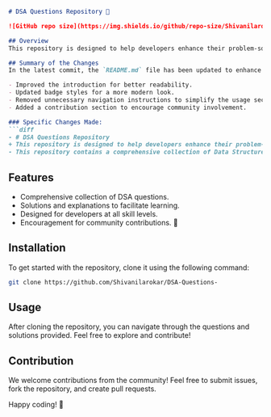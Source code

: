 ```markdown
# DSA Questions Repository 🚀

![GitHub repo size](https://img.shields.io/github/repo-size/Shivanilarokar/DSA-Questions-) ![GitHub contributors](https://img.shields.io/github/contributors/Shivanilarokar/DSA-Questions-) ![GitHub issues](https://img.shields.io/github/issues/Shivanilarokar/DSA-Questions-) ![GitHub stars](https://img.shields.io/github/stars/Shivanilarokar/DSA-Questions-?style=social)

## Overview
This repository is designed to help developers enhance their problem-solving skills through a wide array of Data Structures and Algorithms (DSA) questions along with solutions and explanations. This collection aims to facilitate learning and practice for developers at all levels.

## Summary of the Changes
In the latest commit, the `README.md` file has been updated to enhance clarity and provide better insights into the repository's purpose and features. The following changes were made:

- Improved the introduction for better readability.
- Updated badge styles for a more modern look.
- Removed unnecessary navigation instructions to simplify the usage section.
- Added a contribution section to encourage community involvement.

### Specific Changes Made:
```diff
- # DSA Questions Repository
+ This repository is designed to help developers enhance their problem-solving skills through a wide array of Data Structures and Algorithms (DSA) questions.
- This repository contains a comprehensive collection of Data Structures and Algorithms (DSA) questions along with solutions and explanations to facilitate learning and practice for developers at all levels.
```

## Features
- Comprehensive collection of DSA questions.
- Solutions and explanations to facilitate learning.
- Designed for developers at all skill levels.
- Encouragement for community contributions. 🎉

## Installation
To get started with the repository, clone it using the following command:

```bash
git clone https://github.com/Shivanilarokar/DSA-Questions-
```

## Usage
After cloning the repository, you can navigate through the questions and solutions provided. Feel free to explore and contribute!

## Contribution
We welcome contributions from the community! Feel free to submit issues, fork the repository, and create pull requests.

Happy coding! 🎉
```